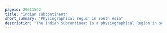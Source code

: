 ```yaml
---
pageid: 20611562
title: "Indian subcontinent"
short_summary: "Physiographical region in South Asia"
description: "The indian Subcontinent is a physiographical Region in southern Asia mostly located on the indian Plate that slopes south from the Himalayas into the indian Ocean. Geopolitically, it spans major Landmasses from the Countries of Bangladesh, Bhutan, India, the Maldives, Nepal, Pakistan, and Sri Lanka. Although the Terms south Asia and indian Subcontinent are often used interchangeably to denote the Region the geopolitical Term of south Asia often includes afghanistan which is not considered Part of the Subcontinent."
---
```

